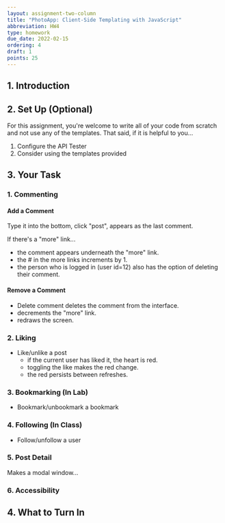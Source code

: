 ```yaml
---
layout: assignment-two-column
title: "PhotoApp: Client-Side Templating with JavaScript"
abbreviation: HW4
type: homework
due_date: 2022-02-15
ordering: 4
draft: 1
points: 25
---
```


## 1. Introduction

## 2. Set Up (Optional)
For this assignment, you're welcome to write all of your code from scratch and not use any of the templates. That said, if it is helpful to you...

1. Configure the API Tester
2. Consider using the templates provided

## 3. Your Task

### 1. Commenting
#### Add a Comment
Type it into the bottom, click "post", appears as the last comment.

If there's a "more" link...
* the comment appears underneath the "more" link. 
* the # in the more links increments by 1.
* the person who is logged in (user id=12) also has the option of deleting their comment.

#### Remove a Comment
* Delete comment deletes the comment from the interface.
* decrements the "more" link.
* redraws the screen.

### 2. Liking
* Like/unlike a post
    * if the current user has liked it, the heart is red.
    * toggling the like makes the red change.
    * the red persists between refreshes.

### 3. Bookmarking (In Lab)
* Bookmark/unbookmark a bookmark

### 4. Following (In Class)
* Follow/unfollow a user

### 5. Post Detail
Makes a modal window...

### 6. Accessibility

## 4. What to Turn In